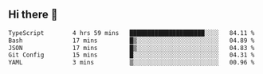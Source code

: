 ## Hi there 👋

 <!--START_SECTION:waka-->

```txt
TypeScript        4 hrs 59 mins   █████████████████████░░░░   84.11 %
Bash              17 mins         █▒░░░░░░░░░░░░░░░░░░░░░░░   04.89 %
JSON              17 mins         █▒░░░░░░░░░░░░░░░░░░░░░░░   04.83 %
Git Config        15 mins         █░░░░░░░░░░░░░░░░░░░░░░░░   04.31 %
YAML              3 mins          ▒░░░░░░░░░░░░░░░░░░░░░░░░   00.96 %
```

<!--END_SECTION:waka-->

<!--
**ValentinRapp/ValentinRapp** is a ✨ _special_ ✨ repository because its `README.md` (this file) appears on your GitHub profile.

Here are some ideas to get you started:

- 🔭 I’m currently working on ...
- 🌱 I’m currently learning ...
- 👯 I’m looking to collaborate on ...
- 🤔 I’m looking for help with ...
- 💬 Ask me about ...
- 📫 How to reach me: ...
- 😄 Pronouns: ...
- ⚡ Fun fact: ...
-->
